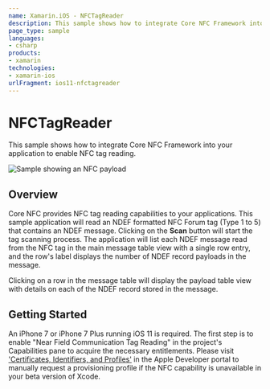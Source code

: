 ```yaml
---
name: Xamarin.iOS - NFCTagReader
description: This sample shows how to integrate Core NFC Framework into your application to enable NFC tag reading. Overview Core NFC provides NFC tag reading...
page_type: sample
languages:
- csharp
products:
- xamarin
technologies:
- xamarin-ios
urlFragment: ios11-nfctagreader
---
```

# NFCTagReader

This sample shows how to integrate Core NFC Framework into your application to enable NFC tag reading.

![Sample showing an NFC payload](Screenshots/01.jpg)

## Overview

Core NFC provides NFC tag reading capabilities to your applications.  This sample application will read an NDEF formatted NFC Forum tag (Type 1 to 5) that contains an NDEF message.  Clicking on the **Scan** button will start the tag scanning process.  The application will list each NDEF message read from the NFC tag in the main message table view with a single row entry, and the row's label displays the number of NDEF record payloads in the message.

Clicking on a row in the message table will display the payload table view with details on each of the NDEF record stored in the message.

## Getting Started

An iPhone 7 or iPhone 7 Plus running iOS 11 is required.  The first step is to enable "Near Field Communication Tag Reading" in the project's Capabilities pane to acquire the necessary entitlements.  Please visit ['Certificates, Identifiers, and Profiles'](https://developer.apple.com/account/ios/certificate/) in the Apple Developer portal to manually request a provisioning profile if the NFC capability is unavailable in your beta version of Xcode.
